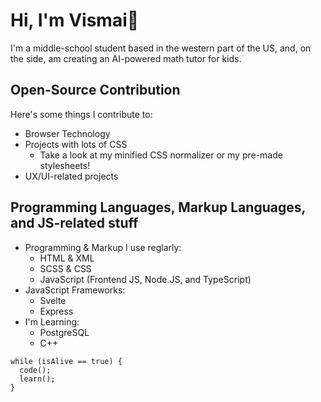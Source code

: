 # Hi, I'm Vismai👋
I'm a middle-school student based in the western part of the US, and, on the side, am creating an AI-powered math tutor for kids.

## Open-Source Contribution
Here's some things I contribute to:
* Browser Technology
* Projects with lots of CSS
  * Take a look at my minified CSS normalizer or my pre-made stylesheets!
* UX/UI-related projects

## Programming Languages, Markup Languages, and JS-related stuff
* Programming & Markup I use reglarly:
  * HTML & XML
  * SCSS & CSS
  * JavaScript (Frontend JS, Node.JS, and TypeScript)
* JavaScript Frameworks:
  * Svelte
  * Express
* I'm Learning:
  * PostgreSQL
  * C++

```
while (isAlive == true) {
  code();
  learn();
}
```






